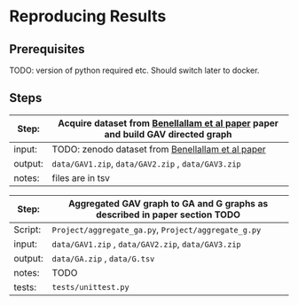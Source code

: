 # Reproducing Results

## Prerequisites

TODO: version of python required etc. Should switch later to docker. 

## Steps


| Step:    | Acquire dataset from [Benellallam et al paper](https://ieeexplore.ieee.org/iel7/8804710/8816727/08816814.pdf) paper and build GAV directed graph |
| -------- | ------- |
| input:    | TODO: zenodo dataset from [Benellallam et al paper](https://ieeexplore.ieee.org/iel7/8804710/8816727/08816814.pdf)    ||
| output: | `data/GAV1.zip`, `data/GAV2.zip` , `data/GAV3.zip`   |
| notes:    | files are in tsv   |





| Step:    | Aggregated GAV graph to GA and G graphs as described in paper section TODO |
| -------- | ------- |
| Script:    | `Project/aggregate_ga.py`, `Project/aggregate_g.py` |
| input:  |  `data/GAV1.zip` , `data/GAV2.zip`, `data/GAV3.zip`  |
| output: | `data/GA.zip` , `data/G.tsv`   |
| notes:    | TODO   |
| tests:    | `tests/unittest.py`   |
